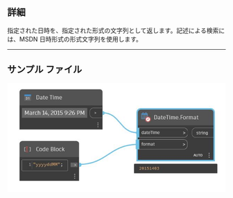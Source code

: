 ## 詳細
指定された日時を、指定された形式の文字列として返します。記述による検索には、MSDN 日時形式の形式文字列を使用します。
___
## サンプル ファイル

![Format](./DSCore.DateTime.Format_img.jpg)

